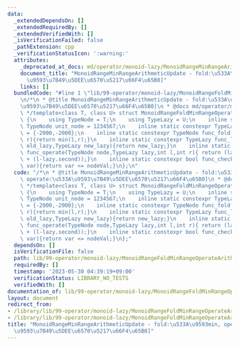 ```yaml
---
data:
  _extendedDependsOn: []
  _extendedRequiredBy: []
  _extendedVerifiedWith: []
  _isVerificationFailed: false
  _pathExtension: cpp
  _verificationStatusIcon: ':warning:'
  attributes:
    _deprecated_at_docs: md/operator/monoid-lazy/MonoidRangeMinRangeArithmeticUpdate.md
    document_title: "MonoidRangeMinRangeArithmeticUpdate - fold:\u533A\u9593min, operate:\u533A\
      \u9593\u7B49\u5DEE\u6570\u5217\u66F4\u65B0]"
    links: []
  bundledCode: "#line 1 \"lib/99-operator/monoid-lazy/MonoidRangeFoldMinRangeOperateArithmeticUpdate.cpp\"\
    \n/*\n * @title MonoidRangeMinRangeArithmeticUpdate - fold:\u533A\u9593min, operate:\u533A\
    \u9593\u7B49\u5DEE\u6570\u5217\u66F4\u65B0]\n * @docs md/operator/monoid-lazy/MonoidRangeMinRangeArithmeticUpdate.md\n\
    \ */template<class T, class U> struct MonoidRangeFoldMinRangeOperateArithmeticUpdate\
    \ {\n    using TypeNode = T;\n    using TypeLazy = U;\n    inline static constexpr\
    \ TypeNode unit_node = 1234567;\n    inline static constexpr TypeLazy unit_lazy\
    \ = {-2000,-2000};\n    inline static constexpr TypeNode func_fold(TypeNode l,TypeNode\
    \ r){return min(l,r);}\n    inline static constexpr TypeLazy func_lazy(TypeLazy\
    \ old_lazy,TypeLazy new_lazy){return new_lazy;}\n    inline static constexpr TypeNode\
    \ func_operate(TypeNode node,TypeLazy lazy,int l,int r){ return (lazy.first==-2000?node:lazy.first\
    \ + (l-lazy.second));}\n    inline static constexpr bool func_check(TypeNode nodeVal,TypeNode\
    \ var){return var <= nodeVal;}\n};\n"
  code: "/*\n * @title MonoidRangeMinRangeArithmeticUpdate - fold:\u533A\u9593min,\
    \ operate:\u533A\u9593\u7B49\u5DEE\u6570\u5217\u66F4\u65B0]\n * @docs md/operator/monoid-lazy/MonoidRangeMinRangeArithmeticUpdate.md\n\
    \ */template<class T, class U> struct MonoidRangeFoldMinRangeOperateArithmeticUpdate\
    \ {\n    using TypeNode = T;\n    using TypeLazy = U;\n    inline static constexpr\
    \ TypeNode unit_node = 1234567;\n    inline static constexpr TypeLazy unit_lazy\
    \ = {-2000,-2000};\n    inline static constexpr TypeNode func_fold(TypeNode l,TypeNode\
    \ r){return min(l,r);}\n    inline static constexpr TypeLazy func_lazy(TypeLazy\
    \ old_lazy,TypeLazy new_lazy){return new_lazy;}\n    inline static constexpr TypeNode\
    \ func_operate(TypeNode node,TypeLazy lazy,int l,int r){ return (lazy.first==-2000?node:lazy.first\
    \ + (l-lazy.second));}\n    inline static constexpr bool func_check(TypeNode nodeVal,TypeNode\
    \ var){return var <= nodeVal;}\n};"
  dependsOn: []
  isVerificationFile: false
  path: lib/99-operator/monoid-lazy/MonoidRangeFoldMinRangeOperateArithmeticUpdate.cpp
  requiredBy: []
  timestamp: '2023-05-30 04:39:19+09:00'
  verificationStatus: LIBRARY_NO_TESTS
  verifiedWith: []
documentation_of: lib/99-operator/monoid-lazy/MonoidRangeFoldMinRangeOperateArithmeticUpdate.cpp
layout: document
redirect_from:
- /library/lib/99-operator/monoid-lazy/MonoidRangeFoldMinRangeOperateArithmeticUpdate.cpp
- /library/lib/99-operator/monoid-lazy/MonoidRangeFoldMinRangeOperateArithmeticUpdate.cpp.html
title: "MonoidRangeMinRangeArithmeticUpdate - fold:\u533A\u9593min, operate:\u533A\
  \u9593\u7B49\u5DEE\u6570\u5217\u66F4\u65B0]"
---
```


